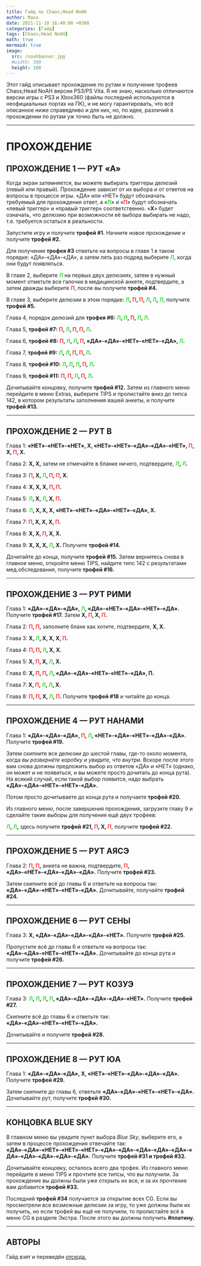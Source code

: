 ```yaml
---
title: Гайд по Chaos;Head NoAH
author: Маха
date: 2021-11-10 16:40:00 +0300
categories: [Гайд]
tags: [Chaos;Head NoAH]
math: true
mermaid: true
image:
  src: /noahbanner.jpg
  #width: 300
  height: 100
---
```


Этот гайд описывает прохождение по рутам и получение трофеев Chaos;Head NoAH версии PS3/PS Vita. Я не знаю, насколько отличаются версии игры с PS3 и Xbox360 (файлы последней используются в неофициальных портах на ПК), и не могу гарантировать, что всё описанное ниже справедливо и для них, но, по идее, различий в прохождении по рутам уж точно быть не должно.

------

# ПРОХОЖДЕНИЕ

## ПРОХОЖДЕНИЕ 1 — РУТ «А»

Когда экран затемняется, вы можете выбирать триггеры делюзий (левый или правый). Прохождение зависит от их выбора и от ответов на вопросы в процессе игры. «ДА» или «НЕТ» будут обозначать требуемый для прохождения ответ, а «<span style="color: #33dd33;">**Л**</span>» и «**<span style="color: #ff3333;">П</span>**» будут обозначать «левый триггер» и «правый триггер» соответственно. «**X**» будет означать, что делюзию при возможности её выбора выбирать не надо, т.е. требуется остаться в реальности.

Запустите игру и получите **трофей #1.** Начните новое прохождение и получите **трофей #2.**

Для получения **трофея #3** ответьте на вопросы в главе 1 в таком порядке: «ДА»-«ДА»-«ДА», а затем *пять* раз подряд выберите <span style="color: #33dd33;">**Л**</span>, когда они будут появляться.

В главе 2, выберите <span style="color: #33dd33;">**Л**</span> на первых двух делюзиях, затем в нужный момент отметьте все галочки в медицинской анкете, подтвердите, а затем дважды выберите **<span style="color: #ff3333;">П</span>**, после вы получите **трофей #4.**

В главе 3, выберите делюзии в этом порядке: **<span style="color: #33dd33;">Л</span>, <span style="color: #ff3333;">П</span>, <span style="color: #ff3333;">П</span>, <span style="color: #33dd33;">Л</span>, <span style="color: #33dd33;">Л</span>, <span style="color: #33dd33;">Л</span>**, получите **трофей #5.**

Глава 4, порядок делюзий для **трофея #6:** **<span style="color: #33dd33;">Л</span>, <span style="color: #33dd33;">Л</span>, <span style="color: #ff3333;">П</span>, <span style="color: #33dd33;">Л</span>, <span style="color: #33dd33;">Л</span>**.

Глава 5, **трофей #7:** **<span style="color: #ff3333;">П</span>, <span style="color: #33dd33;">Л</span>, <span style="color: #ff3333;">П</span>, <span style="color: #ff3333;">П</span>, <span style="color: #33dd33;">Л</span>.**

Глава 6, **трофей #8:** **<span style="color: #ff3333;">П</span>, <span style="color: #33dd33;">Л</span>, <span style="color: #33dd33;">Л</span>, <span style="color: #ff3333;">П</span>, «ДА»-«ДА»-«НЕТ»-«НЕТ»-«ДА», <span style="color: #33dd33;">Л</span>.**

Глава 7, **трофей #9:** **<span style="color: #33dd33;">Л</span>, <span style="color: #33dd33;">Л</span>, <span style="color: #ff3333;">П</span>, <span style="color: #ff3333;">П</span>, <span style="color: #33dd33;">Л</span>.**

Глава 8, **трофей #10:** **<span style="color: #33dd33;">Л</span>, <span style="color: #33dd33;">Л</span>, <span style="color: #33dd33;">Л</span>, <span style="color: #ff3333;">П</span>, <span style="color: #33dd33;">Л</span>.**

Глава 9, **трофей #11:** **<span style="color: #ff3333;">П</span>, <span style="color: #ff3333;">П</span>, <span style="color: #33dd33;">Л</span>, <span style="color: #ff3333;">П</span>, <span style="color: #33dd33;">Л</span>.**

Дочитывайте концовку, получите **трофей #12.** Затем из главного меню перейдите в меню Extras, выберите TIPS и пролистайте вниз до типса 142, в котором результаты заполнения вашей анкеты, и получите **трофей #13.**

------

## **ПРОХОЖДЕНИЕ 2 — РУТ B**

Глава 1: **«НЕТ»-«НЕТ»-«НЕТ», X, «НЕТ»-«НЕТ»-«ДА»-«ДА»-«НЕТ», <span style="color: #ff3333;">П</span>, X, <span style="color: #ff3333;">П</span>, X.**

Глава 2: **X, X,** затем не отмечайте в бланке ничего, подтвердите, **<span style="color: #33dd33;">Л</span>, <span style="color: #33dd33;">Л</span>.**

Глава 3: **<span style="color: #ff3333;">П</span>, X, <span style="color: #33dd33;">Л</span>, <span style="color: #ff3333;">П</span>, <span style="color: #ff3333;">П</span>, X.**

Глава 4: **X, X, X, <span style="color: #ff3333;">П</span>, <span style="color: #ff3333;">П</span>.**

Глава 5: **<span style="color: #33dd33;">Л</span>, X, <span style="color: #33dd33;">Л</span>, X, <span style="color: #ff3333;">П</span>.**

Глава 6: **<span style="color: #33dd33;">Л</span>, X, X, X, «НЕТ»-«НЕТ»-«ДА»-«НЕТ»-«ДА», X.**

Глава 7: **<span style="color: #ff3333;">П</span>, X, X, X, <span style="color: #ff3333;">П</span>.**

Глава 8: **X, X, <span style="color: #ff3333;">П</span>, X, X.**

Глава 9: **X, X, X, <span style="color: #33dd33;">Л</span>, X.** Получите **трофей #14.**

Дочитайте до конца, получите **трофей #15.** Затем вернитесь снова в главное меню, откройте меню TIPS, найдите типс 142 с результатами мед.обследования, получите **трофей #16.**

------

## **ПРОХОЖДЕНИЕ 3 — РУТ РИМИ**

Глава 1: **«ДА»-«ДА»-«ДА», <span style="color: #33dd33;">Л</span>, «ДА»-«НЕТ»-«ДА»-«НЕТ»-«ДА».** Получите **трофей #17.** Затем **X, <span style="color: #ff3333;">П</span>, X, <span style="color: #ff3333;">П</span>.**

Глава 2: **<span style="color: #ff3333;">П</span>, <span style="color: #ff3333;">П</span>,** заполните бланк как хотите, подтвердите, **X, X.**

Глава 3: **X, <span style="color: #33dd33;">Л</span>, X, X, X, <span style="color: #ff3333;">П</span>.**

Глава 4: **<span style="color: #ff3333;">П</span>, <span style="color: #ff3333;">П</span>, <span style="color: #33dd33;">Л</span>, X, X.**

Глава 5: **X, <span style="color: #ff3333;">П</span>, X, <span style="color: #33dd33;">Л</span>, X.**

Глава 6: **X, <span style="color: #ff3333;">П</span>, <span style="color: #ff3333;">П</span>, <span style="color: #33dd33;">Л</span>, «ДА»-«ДА»-«НЕТ»-«НЕТ»-«ДА», П.**

Глава 7: **X, <span style="color: #ff3333;">П</span>, <span style="color: #33dd33;">Л</span>, <span style="color: #33dd33;">Л</span>, X.**

Глава 8: **<span style="color: #ff3333;">П</span>, <span style="color: #ff3333;">П</span>, X, <span style="color: #33dd33;">Л</span>, <span style="color: #ff3333;">П</span>.** Получите **трофей #18** и читайте до конца.

------

## **ПРОХОЖДЕНИЕ 4 — РУТ НАНАМИ**

Глава 1: **«ДА»-«ДА»-«ДА», <span style="color: #ff3333;">П</span>, <span style="color: #33dd33;">Л</span>, «НЕТ»-«ДА»-«НЕТ»-«ДА»-«ДА».** Получите **трофей #19.**

Затем скипните все делюзии до шестой главы, где-то около момента, когда *вы развернёте коробку и увидите, что внутри.* Вскоре после этого вам снова должны предложить выбор из ответов «ДА» и «НЕТ» (однако, он может и не появиться, и вы можете просто дочитать до конца рута). На всякий случай, если такой выбор появится, надо выбрать **«ДА»-«ДА»-«НЕТ»-«НЕТ»-«ДА».**

Потом просто дочитываете до конца рута и получаете **трофей #20.**

Из главного меню, после завершения прохождения, загрузите главу 9 и сделайте такие выборы для получения ещё двух трофеев:

**<span style="color: #33dd33;">Л</span>, <span style="color: #33dd33;">Л</span>,** здесь получите **трофей #21, <span style="color: #ff3333;">П</span>, X, <span style="color: #ff3333;">П</span>**, получите **трофей #22.**

------

## **ПРОХОЖДЕНИЕ 5 — РУТ АЯСЭ**

Глава 2: **<span style="color: #ff3333;">П</span>, <span style="color: #ff3333;">П</span>,** анкета не важна, подтвердите, **<span style="color: #ff3333;">П</span>, «ДА»-«НЕТ»-«ДА»-«ДА»-«ДА».** Получите **трофей #23.**

Затем скипните всё до главы 6 и ответьте на вопросы так: **«ДА»-«ДА»-«НЕТ»-«НЕТ»-«ДА».** Дочитывайте, получайте **трофей #24.**

------

## **ПРОХОЖДЕНИЕ 6 — РУТ СЕНЫ**

Глава 3: **X, «ДА»-«ДА»-«ДА»-«ДА»-«НЕТ».** Получите **трофей #25.**

Пропустите всё до главы 6 и ответьте на вопросы так: **«ДА»-«ДА»-«НЕТ»-«НЕТ»-«ДА».** Дочитывайте до конца рута и получите **трофей #26.**

------

## **ПРОХОЖДЕНИЕ 7 — РУТ КОЗУЭ**

Глава 3: **<span style="color: #33dd33;">Л</span>, <span style="color: #33dd33;">Л</span>, <span style="color: #33dd33;">Л</span>, <span style="color: #33dd33;">Л</span>, «ДА»-«ДА»-«ДА»-«ДА»-«НЕТ».** Получите **трофей #27.**

Скипните всё до главы 6 и ответьте так: **«ДА»-«ДА»-«НЕТ»-«НЕТ»-«ДА».**

Дочитывайте и получите **трофей #28.**

------

## **ПРОХОЖДЕНИЕ 8 — РУТ ЮА**

Глава 1: **«ДА»-«ДА»-«ДА», X, «НЕТ»-«НЕТ»-«ДА»-«ДА»-«ДА».** Получите **трофей #29.**

Затем скипните до главы 6, ответьте **«ДА»-«ДА»-«НЕТ»-«НЕТ»-«ДА».** Дочитывайте рут, получите **трофей #30.**

------

## **КОНЦОВКА BLUE SKY**

В главном меню вы увидите пункт выбора *Blue Sky*, выберите его, а затем в процессе прохождения отвечайте так: **«ДА»-«ДА»-«НЕТ»-«НЕТ»-«НЕТ»-«ДА»-«ДА»-«ДА»-«ДА»-«ДА»-«ДА»-«ДА»-«ДА»-«ДА»-«ДА».** Получите **трофей #31 и трофей #32.**

Дочитывайте концовку, осталось всего два трофея. Из главного меню перейдите в меню TIPS и прочтите все типсы, что вы получили. За прохождение вы должны были уже открыть их все, и за их прочтение вам добавится **трофей #33.**

Последний **трофей #34** получается за открытие всех CG. Если вы просмотрели все возможные делюзии за игру, то уже должны были их получить, но если трофей вы ещё не получили, то пролистайте всё в меню CG в разделе Экстра. После этого вы должны получить **#платину.**

------

## **АВТОРЫ**

Гайд взят и переведён [отсюда.](http://ps3imports.org/forum/index.php?/topic/4051-chaos-head-noah-road-map/)